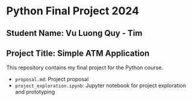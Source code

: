 # Python Final Project 2024
## Student Name: Vu Luong Quy - Tim
## Project Title: Simple ATM Application 
This repository contains my final project for the Python course.
- `proposal.md`: Project proposal
- `project_exploration.ipynb`: Jupyter notebook for project exploration and prototyping
